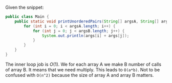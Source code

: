 Given the snippet:
```java
public class Main {  
    public static void printUnorderedPairs(String[] argsA, String[] argsB) {  
        for (int i = 0; i < argsA.length; i++) {  
            for (int j = 0; j < argsB.length; j++) {  
                System.out.println(args[i] + args[j]);  
            }  
        }  
    }  
}
```
The inner loop job is $O(1)$. We for each array A we make B number of calls of array B. It means that we need multiply. This leads to `O(a*b)`. Not to be confused with `O(n^2)` because the size of array A and array B matters.